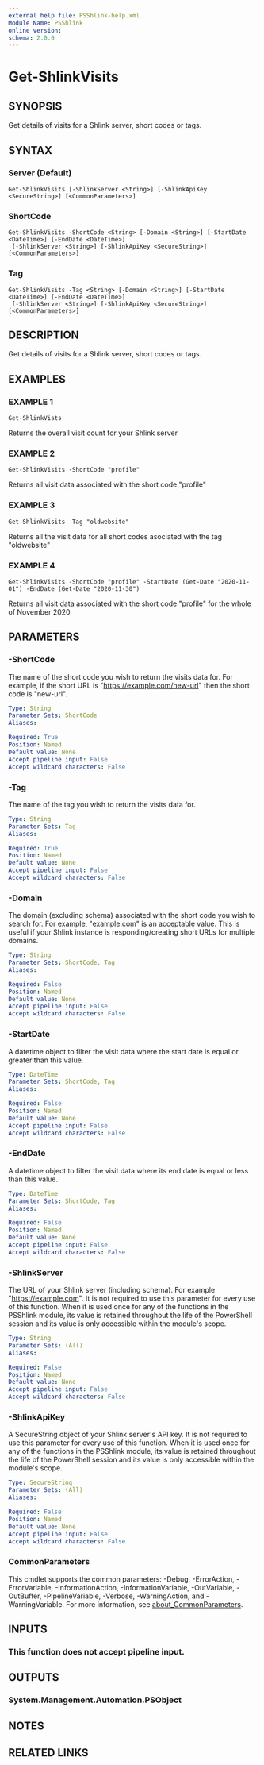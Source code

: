 ```yaml
---
external help file: PSShlink-help.xml
Module Name: PSShlink
online version:
schema: 2.0.0
---
```


# Get-ShlinkVisits

## SYNOPSIS
Get details of visits for a Shlink server, short codes or tags.

## SYNTAX

### Server (Default)
```
Get-ShlinkVisits [-ShlinkServer <String>] [-ShlinkApiKey <SecureString>] [<CommonParameters>]
```

### ShortCode
```
Get-ShlinkVisits -ShortCode <String> [-Domain <String>] [-StartDate <DateTime>] [-EndDate <DateTime>]
 [-ShlinkServer <String>] [-ShlinkApiKey <SecureString>] [<CommonParameters>]
```

### Tag
```
Get-ShlinkVisits -Tag <String> [-Domain <String>] [-StartDate <DateTime>] [-EndDate <DateTime>]
 [-ShlinkServer <String>] [-ShlinkApiKey <SecureString>] [<CommonParameters>]
```

## DESCRIPTION
Get details of visits for a Shlink server, short codes or tags.

## EXAMPLES

### EXAMPLE 1
```
Get-ShlinkVists
```

Returns the overall visit count for your Shlink server

### EXAMPLE 2
```
Get-ShlinkVisits -ShortCode "profile"
```

Returns all visit data associated with the short code "profile"

### EXAMPLE 3
```
Get-ShlinkVisits -Tag "oldwebsite"
```

Returns all the visit data for all short codes asociated with the tag "oldwebsite"

### EXAMPLE 4
```
Get-ShlinkVisits -ShortCode "profile" -StartDate (Get-Date "2020-11-01") -EndDate (Get-Date "2020-11-30")
```

Returns all visit data associated with the short code "profile" for the whole of November 2020

## PARAMETERS

### -ShortCode
The name of the short code you wish to return the visits data for.
For example, if the short URL is "https://example.com/new-url" then the short code is "new-url".

```yaml
Type: String
Parameter Sets: ShortCode
Aliases:

Required: True
Position: Named
Default value: None
Accept pipeline input: False
Accept wildcard characters: False
```

### -Tag
The name of the tag you wish to return the visits data for.

```yaml
Type: String
Parameter Sets: Tag
Aliases:

Required: True
Position: Named
Default value: None
Accept pipeline input: False
Accept wildcard characters: False
```

### -Domain
The domain (excluding schema) associated with the short code you wish to search for.
For example, "example.com" is an acceptable value. 
This is useful if your Shlink instance is responding/creating short URLs for multiple domains.

```yaml
Type: String
Parameter Sets: ShortCode, Tag
Aliases:

Required: False
Position: Named
Default value: None
Accept pipeline input: False
Accept wildcard characters: False
```

### -StartDate
A datetime object to filter the visit data where the start date is equal or greater than this value.

```yaml
Type: DateTime
Parameter Sets: ShortCode, Tag
Aliases:

Required: False
Position: Named
Default value: None
Accept pipeline input: False
Accept wildcard characters: False
```

### -EndDate
A datetime object to filter the visit data where its end date is equal or less than this value.

```yaml
Type: DateTime
Parameter Sets: ShortCode, Tag
Aliases:

Required: False
Position: Named
Default value: None
Accept pipeline input: False
Accept wildcard characters: False
```

### -ShlinkServer
The URL of your Shlink server (including schema).
For example "https://example.com".
It is not required to use this parameter for every use of this function.
When it is used once for any of the functions in the PSShlink module, its value is retained throughout the life of the PowerShell session and its value is only accessible within the module's scope.

```yaml
Type: String
Parameter Sets: (All)
Aliases:

Required: False
Position: Named
Default value: None
Accept pipeline input: False
Accept wildcard characters: False
```

### -ShlinkApiKey
A SecureString object of your Shlink server's API key.
It is not required to use this parameter for every use of this function.
When it is used once for any of the functions in the PSShlink module, its value is retained throughout the life of the PowerShell session and its value is only accessible within the module's scope.

```yaml
Type: SecureString
Parameter Sets: (All)
Aliases:

Required: False
Position: Named
Default value: None
Accept pipeline input: False
Accept wildcard characters: False
```

### CommonParameters
This cmdlet supports the common parameters: -Debug, -ErrorAction, -ErrorVariable, -InformationAction, -InformationVariable, -OutVariable, -OutBuffer, -PipelineVariable, -Verbose, -WarningAction, and -WarningVariable. For more information, see [about_CommonParameters](http://go.microsoft.com/fwlink/?LinkID=113216).

## INPUTS

### This function does not accept pipeline input.
## OUTPUTS

### System.Management.Automation.PSObject
## NOTES

## RELATED LINKS
